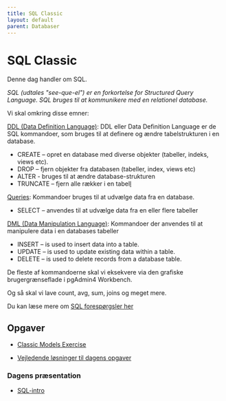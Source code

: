 ```yaml
---
title: SQL Classic
layout: default
parent: Databaser
---
```


# SQL Classic

Denne dag handler om SQL.

_SQL (udtales "see-que-el") er en forkortelse for Structured Query Language. SQL bruges til at kommunikere med en relationel database._

Vi skal omkring disse emner:

[DDL (Data Definition Language)](https://www.postgresql.org/docs/15/ddl.html): DDL eller Data Definition Language er de SQL kommandoer, som bruges til at definere og ændre tabelstrukturen i en database.

- CREATE – opret en database med diverse objekter (tabeller, indeks, views etc).
- DROP – fjern objekter fra databasen (tabeller, index, views etc)
- ALTER - bruges til at ændre database-strukturen
- TRUNCATE – fjern alle rækker i en tabel[l](https://www.postgresql.org/docs/15/queries.html)

[Queries](https://www.postgresql.org/docs/15/queries.html): Kommandoer bruges til at udvælge data fra en database.

- SELECT – anvendes til at udvælge data fra en eller flere tabeller

[DML (Data Manipulation Language)](https://www.postgresql.org/docs/15/dml.html): Kommandoer der anvendes til at manipulere data i en databases tabeller

- INSERT – is used to insert data into a table.
- UPDATE – is used to update existing data within a table.
- DELETE – is used to delete records from a database table.

De fleste af kommandoerne skal vi eksekvere via den grafiske brugergrænseflade i pgAdmin4 Workbench.

Og så skal vi lave count, avg, sum, joins og meget mere.

Du kan læse mere om [SQL forespørgsler her](https://www.w3schools.com/sql/default.asp)

## Opgaver

- [Classic Models Exercise](https://cphbusiness.mrooms.net/mod/lesson/view.php?id=654320)

- [Vejledende løsninger til dagens opgaver](../docs/classicmodels_solutions.sql)

### Dagens præsentation

- [SQL-intro](../docs/sqlintro.pdf)
